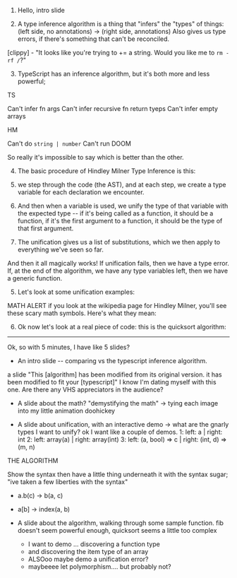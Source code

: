 
1) Hello, intro slide

2) A type inference algorithm is a thing that "infers" the "types" of things: (left side, no annotations) -> (right side, annotations)
Also gives us type errors, if there's something that can't be reconciled.

[clippy] - "It looks like you're trying to += a string. Would you like me to `rm -rf /`?"

3) TypeScript has an inference algorithm, but it's both more and less powerful;

TS

Can't infer fn args
Can't infer recursive fn return tyeps
Can't infer empty arrays

HM

Can't do `string | number`
Can't run DOOM

So really it's impossible to say which is better than the other.

4) The basic procedure of Hindley Milner Type Inference is this:

  1) we step through the code (the AST), and at each step, we create a type variable for each declaration we encounter.
  2) And then when a variable is used, we unify the type of that variable with the expected type -- if it's being called as a function, it should be a function, if it's the first argument to a function, it should be the type of that first argument.
  3) The unification gives us a list of substitutions, which we then apply to everything we've seen so far.

  And then it all magically works! If unification fails, then we have a type error. If, at the end of the algorithm, we have any type variables left, then we have a generic function.

5) Let's look at some unification examples:

MATH ALERT if you look at the wikipedia page for Hindley Milner, you'll see these scary math symbols.
Here's what they mean:

6) Ok now let's look at a real piece of code: this is the quicksort algorithm:



----------

Ok, so with 5 minutes, I have like 5 slides?

- An intro slide -- comparing vs the typescript inference algorithm.

a slide "This [algorithm] has been modified from its original version. it has been modified to fit your [typescript]"
I know I'm dating myself with this one. Are there any VHS appreciators in the audience?

- A slide about the math? "demystifying the math"
  -> tying each image into my little animation doohickey

- A slide about unification, with an interactive demo
  -> what are the gnarly types I want to unify?
  ok I want like a couple of demos.
  1: left: a              | right: int
  2: left: array(a)       | right: array(int)
  3: left: (a, bool) => c | right: (int, d) => (m, n)



THE ALGORITHM

Show the syntax
then have a little thing underneath it with the syntax sugar; "ive taken a few liberties with the syntax"
- a.b(c) -> b(a, c)
- a[b]   -> index(a, b)






- A slide about the algorithm, walking through
  some sample function.
  fib doesn't seem powerful enough,
  quicksort seems a little too complex
  - I want to demo ... discovering a function type
  - and discovering the item type of an array
  - ALSOoo maybe demo a unification error?
  - maybeeee let polymorphism.... but probably not?
